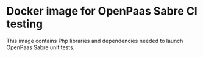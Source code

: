# Docker image for OpenPaas Sabre CI testing

This image contains Php libraries and dependencies needed to launch OpenPaas Sabre unit tests.
